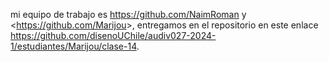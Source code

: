 mi equipo de trabajo es <https://github.com/NaimRoman> y <<https://github.com/Marijou>>, entregamos en el repositorio en este enlace <https://github.com/disenoUChile/audiv027-2024-1/estudiantes/Marijou/clase-14>.
